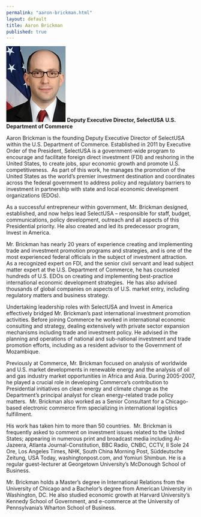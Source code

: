 ```yaml
---
permalink: "aaron-brickman.html"
layout: default
title: Aaron Brickman
published: true
---
```




<span class="imgright">![Aaron Brickman](images/aaron_brickman_1.jpg "Aaron Brickman")
**Deputy Executive Director, SelectUSA**
**U.S. Department of Commerce**</span>

Aaron Brickman is the founding Deputy Executive Director of SelectUSA within the U.S. Department of Commerce. Established in 2011 by Executive Order of the President, SelectUSA is a government-wide program to encourage and facilitate foreign direct investment (FDI) and reshoring in the United States, to create jobs, spur economic growth and promote U.S. competitiveness.&nbsp; As part of this work, he manages the promotion of the United States as the world’s premier investment destination and coordinates across the federal government to address policy and regulatory barriers to investment in partnership with state and local economic development organizations (EDOs).&nbsp; 

As a successful entrepreneur within government, Mr. Brickman designed, established, and now helps lead SelectUSA – responsible for staff, budget, communications, policy development, outreach and all aspects of this Presidential priority. He also created and led its predecessor program, Invest in America.

Mr. Brickman has nearly 20 years of experience creating and implementing trade and investment promotion programs and strategies, and is one of the most experienced federal officials in the subject of investment attraction.&nbsp; As a recognized expert on FDI, and the senior civil servant and lead subject matter expert at the U.S. Department of Commerce, he has counseled hundreds of U.S. EDOs on creating and implementing best-practice international economic development strategies.&nbsp; He has also advised thousands of global companies on aspects of U.S. market entry, including regulatory matters and business strategy.

Undertaking leadership roles with SelectUSA and Invest in America effectively bridged Mr. Brickman’s past international investment promotion activities. Before joining Commerce he worked in international economic consulting and strategy, dealing extensively with private sector expansion mechanisms including trade and investment policy. He advised in the planning and operations of national and sub-national investment and trade promotion efforts, including as a resident advisor to the Government of Mozambique.&nbsp; 

Previously at Commerce, Mr. Brickman focused on analysis of worldwide and U.S. market developments in renewable energy and the analysis of oil and gas industry market opportunities in Africa and Asia. During 2005-2007, he played a crucial role in developing Commerce’s contribution to Presidential initiatives on clean energy and climate change as the Department’s principal analyst for clean energy-related trade policy matters.&nbsp; Mr. Brickman also worked as a Senior Consultant for a Chicago-based electronic commerce firm specializing in international logistics fulfillment.&nbsp;&nbsp;&nbsp;

His work has taken him to more than 50 countries.&nbsp; Mr. Brickman is frequently asked to comment on investment issues related to the United States; appearing in numerous print and broadcast media including Al-Jazeera, Atlanta Journal-Constitution, BBC Radio, CNBC, CCTV, Il Sole 24 Ore, Los Angeles Times, NHK, South China Morning Post, Süddeutsche Zeitung, USA Today, washingtonpost.com, and Yomiuri Shimbun. He is a regular guest-lecturer at Georgetown University’s McDonough School of Business.&nbsp;

Mr. Brickman holds a Master’s degree in International Relations from the University of Chicago and a Bachelor’s degree from American University in Washington, DC. He also studied economic growth at Harvard University’s Kennedy School of Government, and e-commerce at the University of Pennsylvania’s Wharton School of Business.&nbsp; 